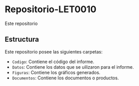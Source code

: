 # Repositorio-LET0010

Este repositorio 

## Estructura

Este repositorio posee las siguientes carpetas:

* ```Codigo```: Contiene el código del informe.
* ```Datos```: Contiene los datos que se uilizaron para el informe.
* ```Figuras```: Contiene los gráficos generados.
* ```Documentos```: Contiene los documentos o productos.